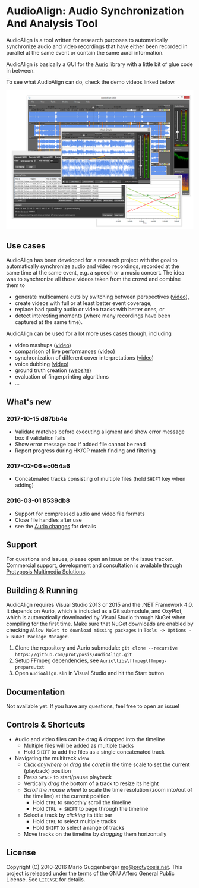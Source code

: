 AudioAlign: Audio Synchronization And Analysis Tool
===================================================

AudioAlign is a tool written for research purposes to automatically synchronize audio and video recordings that have either been recorded in parallel at the same event or contain the same aural information.

AudioAlign is basically a GUI for the [Aurio](https://github.com/protyposis/Aurio) library with a little bit of glue code in between.

To see what AudioAlign can do, check the demo videos linked below.

![Screenshot of the GUI](audioalign1.png)


Use cases
---------

AudioAlign has been developed for a research project with the goal to automatically synchronize audio and video recordings, recorded at the same time at the same event, e.g. a speech or a music concert. The idea was to synchronize all those videos taken from the crowd and combine them to

* generate multicamera cuts by switching between perspectives ([video](https://www.youtube.com/watch?v=QXQVPXjR3Lc)),
* create videos with full or at least better event coverage,
* replace bad quality audio or video tracks with better ones, or
* detect interesting moments (where many recordings have been captured at the same time).

AudioAlign can be used for a lot more uses cases though, including

* video mashups ([video](https://www.youtube.com/watch?v=cdv4-gOxxZ0))
* comparison of live performances ([video](https://www.youtube.com/watch?v=4yUSLa4K3GE))
* synchronization of different cover interpretations ([video](https://www.youtube.com/watch?v=Jo2XPXUmkK0))
* voice dubbing ([video](https://www.youtube.com/watch?v=f89isFfLgvg))
* ground truth creation ([website](http://protyposis.github.io/JikuMVD-SynchronizationGroundTruth/))
* evaluation of fingerprinting algorithms
* ...


What's new
----------

### 2017-10-15 d87bb4e

* Validate matches before executing aligment and show error message box if validation fails
* Show error message box if added file cannot be read
* Report progress during HK/CP match finding and filtering

### 2017-02-06 ec054a6

* Concatenated tracks consisting of multiple files (hold `SHIFT` key when adding)

### 2016-03-01 8539db8

* Support for compressed audio and video file formats
* Close file handles after use
* see the [Aurio changes](https://github.com/protyposis/Aurio#2016-03-01-fe49ea5) for details


Support
-------

For questions and issues, please open an issue on the issue tracker. Commercial support, development
and consultation is available through [Protyposis Multimedia Solutions](https://protyposis.com).


Building & Running
------------------

AudioAlign requires Visual Studio 2013 or 2015 and the .NET Framework 4.0. It depends on Aurio, which is included as a Git submodule, and OxyPlot, which is automatically downloaded by Visual Studio through NuGet when compiling for the first time. Make sure that NuGet downloads are enabled by checking `Allow NuGet to download missing packages` in `Tools -> Options -> NuGet Package Manager`.

1. Clone the repository and Aurio submodule: `git clone --recursive https://github.com/protyposis/AudioAlign.git`
2. Setup FFmpeg dependencies, see `Aurio\libs\ffmpeg\ffmpeg-prepare.txt`
3. Open `AudioAlign.sln` in Visual Studio and hit the Start button


Documentation
-------------

Not available yet. If you have any questions, feel free to open an issue!


Controls & Shortcuts
--------------------

* Audio and video files can be drag & dropped into the timeline
  * Multiple files will be added as multiple tracks
  * Hold `SHIFT` to add the files as a single concatenated track
* Navigating the multitrack view
  * _Click anywhere_ or _drag the caret_ in the time scale to set the current (playback) position
  * Press `SPACE` to start/pause playback
  * Vertically _drag_ the bottom of a track to resize its height
  * _Scroll the mouse wheel_ to scale the time resolution (zoom into/out of the timeline) at the current position 
    * Hold `CTRL` to smoothly scroll the timeline
    * Hold `CTRL + SHIFT` to page through the timeline 
  * Select a track by _clicking_ its title bar
    * Hold `CTRL` to select multiple tracks
    * Hold `SHIFT` to select a range of tracks
  * Move tracks on the timeline by _dragging_ them horizontally


License
-------

Copyright (C) 2010-2016 Mario Guggenberger <mg@protyposis.net>.
This project is released under the terms of the GNU Affero General Public License. See `LICENSE` for details.
